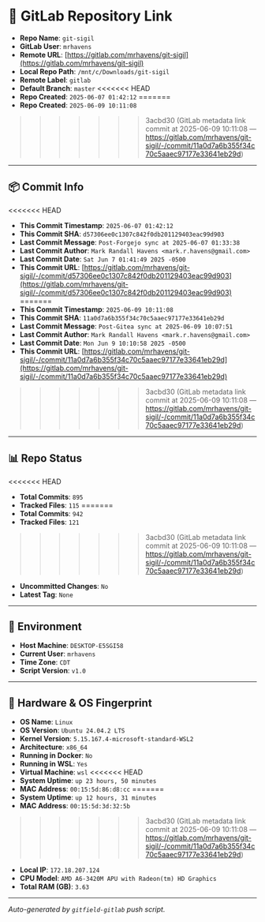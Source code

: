# 🔗 GitLab Repository Link

- **Repo Name**: `git-sigil`
- **GitLab User**: `mrhavens`
- **Remote URL**: [https://gitlab.com/mrhavens/git-sigil](https://gitlab.com/mrhavens/git-sigil)
- **Local Repo Path**: `/mnt/c/Downloads/git-sigil`
- **Remote Label**: `gitlab`
- **Default Branch**: `master`
<<<<<<< HEAD
- **Repo Created**: `2025-06-07 01:42:12`
=======
- **Repo Created**: `2025-06-09 10:11:08`
>>>>>>> 3acbd30 (GitLab metadata link commit at 2025-06-09 10:11:08 — https://gitlab.com/mrhavens/git-sigil/-/commit/11a0d7a6b355f34c70c5aaec97177e33641eb29d)

---

## 📦 Commit Info

<<<<<<< HEAD
- **This Commit Timestamp**: `2025-06-07 01:42:12`
- **This Commit SHA**: `d57306ee0c1307c842f0db201129403eac99d903`
- **Last Commit Message**: `Post-Forgejo sync at 2025-06-07 01:33:38`
- **Last Commit Author**: `Mark Randall Havens <mark.r.havens@gmail.com>`
- **Last Commit Date**: `Sat Jun 7 01:41:49 2025 -0500`
- **This Commit URL**: [https://gitlab.com/mrhavens/git-sigil/-/commit/d57306ee0c1307c842f0db201129403eac99d903](https://gitlab.com/mrhavens/git-sigil/-/commit/d57306ee0c1307c842f0db201129403eac99d903)
=======
- **This Commit Timestamp**: `2025-06-09 10:11:08`
- **This Commit SHA**: `11a0d7a6b355f34c70c5aaec97177e33641eb29d`
- **Last Commit Message**: `Post-Gitea sync at 2025-06-09 10:07:51`
- **Last Commit Author**: `Mark Randall Havens <mark.r.havens@gmail.com>`
- **Last Commit Date**: `Mon Jun 9 10:10:58 2025 -0500`
- **This Commit URL**: [https://gitlab.com/mrhavens/git-sigil/-/commit/11a0d7a6b355f34c70c5aaec97177e33641eb29d](https://gitlab.com/mrhavens/git-sigil/-/commit/11a0d7a6b355f34c70c5aaec97177e33641eb29d)
>>>>>>> 3acbd30 (GitLab metadata link commit at 2025-06-09 10:11:08 — https://gitlab.com/mrhavens/git-sigil/-/commit/11a0d7a6b355f34c70c5aaec97177e33641eb29d)

---

## 📊 Repo Status

<<<<<<< HEAD
- **Total Commits**: `895`
- **Tracked Files**: `115`
=======
- **Total Commits**: `942`
- **Tracked Files**: `121`
>>>>>>> 3acbd30 (GitLab metadata link commit at 2025-06-09 10:11:08 — https://gitlab.com/mrhavens/git-sigil/-/commit/11a0d7a6b355f34c70c5aaec97177e33641eb29d)
- **Uncommitted Changes**: `No`
- **Latest Tag**: `None`

---

## 🧽 Environment

- **Host Machine**: `DESKTOP-E5SGI58`
- **Current User**: `mrhavens`
- **Time Zone**: `CDT`
- **Script Version**: `v1.0`

---

## 🧬 Hardware & OS Fingerprint

- **OS Name**: `Linux`
- **OS Version**: `Ubuntu 24.04.2 LTS`
- **Kernel Version**: `5.15.167.4-microsoft-standard-WSL2`
- **Architecture**: `x86_64`
- **Running in Docker**: `No`
- **Running in WSL**: `Yes`
- **Virtual Machine**: `wsl`
<<<<<<< HEAD
- **System Uptime**: `up 23 hours, 50 minutes`
- **MAC Address**: `00:15:5d:86:d8:cc`
=======
- **System Uptime**: `up 12 hours, 31 minutes`
- **MAC Address**: `00:15:5d:3d:32:5b`
>>>>>>> 3acbd30 (GitLab metadata link commit at 2025-06-09 10:11:08 — https://gitlab.com/mrhavens/git-sigil/-/commit/11a0d7a6b355f34c70c5aaec97177e33641eb29d)
- **Local IP**: `172.18.207.124`
- **CPU Model**: `AMD A6-3420M APU with Radeon(tm) HD Graphics`
- **Total RAM (GB)**: `3.63`

---

_Auto-generated by `gitfield-gitlab` push script._
